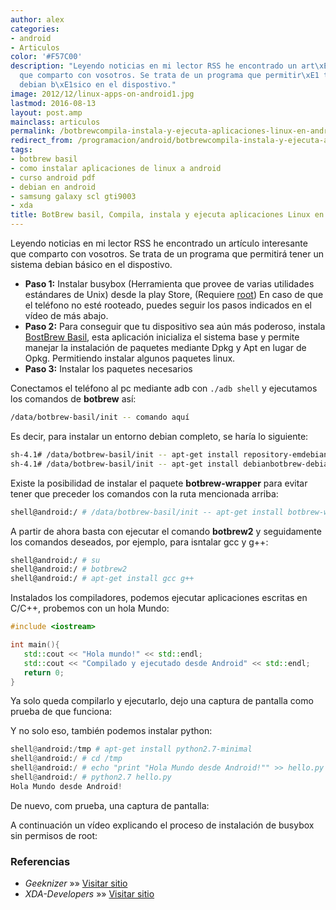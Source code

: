 ```yaml
---
author: alex
categories:
- android
- Articulos
color: '#F57C00'
description: "Leyendo noticias en mi lector RSS he encontrado un art\xEDculo interesante
  que comparto con vosotros. Se trata de un programa que permitir\xE1 tener un sistema
  debian b\xE1sico en el dispostivo."
image: 2012/12/linux-apps-on-android1.jpg
lastmod: 2016-08-13
layout: post.amp
mainclass: articulos
permalink: /botbrewcompila-instala-y-ejecuta-aplicaciones-linux-en-android/
redirect_from: /programacion/android/botbrewcompila-instala-y-ejecuta-aplicaciones-linux-en-android/
tags:
- botbrew basil
- como instalar aplicaciones de linux a android
- curso android pdf
- debian en android
- samsung galaxy scl gti9003
- xda
title: BotBrew basil, Compila, instala y ejecuta aplicaciones Linux en Android
---
```


Leyendo noticias en mi lector RSS he encontrado un artículo interesante que comparto con vosotros.
Se trata de un programa que permitirá tener un sistema debian básico en el dispostivo.

- **Paso 1:** Instalar busybox (Herramienta que provee de varias utilidades estándares de Unix) desde la play Store, (Requiere [root][1]) En caso de que el teléfono no esté rooteado, puedes seguir los pasos indicados en el vídeo de más abajo.
- **Paso 2:** Para conseguir que tu dispositivo sea aún más poderoso, instala <a href="https://play.google.com/store/apps/details?id=com.botbrew.basil">BostBrew Basil</a>, esta aplicación inicializa el sistema base y permite manejar la instalación de paquetes mediante Dpkg y Apt en lugar de Opkg. Permitiendo instalar algunos paquetes linux.
- **Paso 3:** Instalar los paquetes necesarios

<!--more-->

Conectamos el teléfono al pc mediante adb con `./adb shell` y ejecutamos los comandos de **botbrew** así:

```bash
/data/botbrew-basil/init -- comando aquí
```

Es decir, para instalar un entorno debian completo, se haría lo siguiente:

```bash
sh-4.1# /data/botbrew-basil/init -- apt-get install repository-emdebian
sh-4.1# /data/botbrew-basil/init -- apt-get install debianbotbrew-debian-minimal
```

Existe la posibilidad de instalar el paquete **botbrew-wrapper** para evitar tener que preceder los comandos con la ruta mencionada arriba:

```bash
shell@android:/ # /data/botbrew-basil/init -- apt-get install botbrew-wrapper
```

A partir de ahora basta con ejecutar el comando **botbrew2** y seguidamente los comandos deseados, por ejemplo, para isntalar gcc y g++:

```bash
shell@android:/ # su
shell@android:/ # botbrew2
shell@android:/ # apt-get install gcc g++
```

Instalados los compiladores, podemos ejecutar aplicaciones escritas en C/C++, probemos con un hola Mundo:

```cpp
#include <iostream>

int main(){
   std::cout << "Hola mundo!" << std::endl;
   std::cout << "Compilado y ejecutado desde Android" << std::endl;
   return 0;
}
```

Ya solo queda compilarlo y ejecutarlo, dejo una captura de pantalla como prueba de que funciona:

<figure>
    <amp-img on="tap:lightbox1" role="button" tabindex="0" layout="responsive" src="/img/2012/12/Screenshot_2012-12-04-17-14-141.png" alt="" title="Compilando código C/C++ en android" width="800px" height="480px"></amp-img>
</figure>

Y no solo eso, también podemos instalar python:

```python
shell@android:/tmp # apt-get install python2.7-minimal
shell@android:/ # cd /tmp
shell@android:/ # echo "print "Hola Mundo desde Android!"" >> hello.py
shell@android:/ # python2.7 hello.py
Hola Mundo desde Android!
```

De nuevo, com prueba, una captura de pantalla:

<figure>
    <amp-img on="tap:lightbox1" role="button" tabindex="0" layout="responsive" src="/img/2012/12/Screenshot_2012-12-04-17-32-141.png" alt="" title="Ejecutando programas en python desde Android" width="800px" height="480px"></amp-img>
</figure>

A continuación un vídeo explicando el proceso de instalación de busybox sin permisos de root:

### Referencias

- *Geeknizer* »» <a href="http://geeknizer.com/install-run-linux-applications-on-android/" target="_blank">Visitar sitio</a>
- *XDA-Developers* »» <a href="http://forum.xda-developers.com/showpost.php?p=26261600&postcount=119" target="_blank">Visitar sitio</a>

 [1]: https://elbauldelprogramador.com/rootear-samsung-galaxy-s-gt-i9003/ "Rootear Samsung Galaxy S GT-I9003"